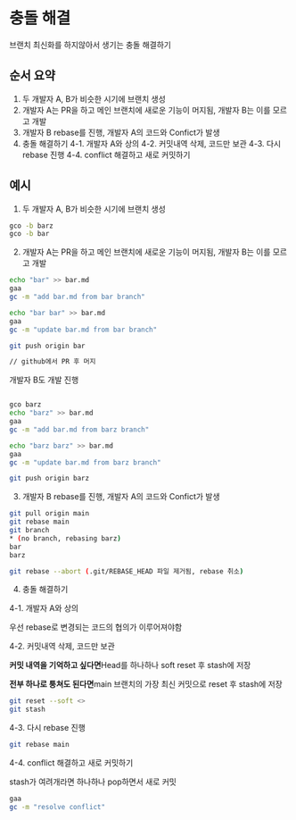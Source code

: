 # 충돌 해결

브랜치 최신화를 하지않아서 생기는 충돌 해결하기

## 순서 요약

1. 두 개발자 A, B가 비슷한 시기에 브랜치 생성
2. 개발자 A는 PR을 하고 메인 브랜치에 새로운 기능이 머지됨, 개발자 B는 이를 모르고 개발
3. 개발자 B rebase를 진행, 개발자 A의 코드와 Confict가 발생
4. 충돌 해결하기
   4-1. 개발자 A와 상의
   4-2. 커밋내역 삭제, 코드만 보관
   4-3. 다시 rebase 진행
   4-4. conflict 해결하고 새로 커밋하기

## 예시

1. 두 개발자 A, B가 비슷한 시기에 브랜치 생성

```bash
gco -b barz
gco -b bar
```

2. 개발자 A는 PR을 하고 메인 브랜치에 새로운 기능이 머지됨, 개발자 B는 이를 모르고 개발

```bash
echo "bar" >> bar.md
gaa
gc -m "add bar.md from bar branch"

echo "bar bar" >> bar.md
gaa
gc -m "update bar.md from bar branch"

git push origin bar

// github에서 PR 후 머지
```

개발자 B도 개발 진행

```bash

gco barz
echo "barz" >> bar.md
gaa
gc -m "add bar.md from barz branch"

echo "barz barz" >> bar.md
gaa
gc -m "update bar.md from barz branch"

git push origin barz
```

3. 개발자 B rebase를 진행, 개발자 A의 코드와 Confict가 발생

```bash
git pull origin main
git rebase main
git branch
* (no branch, rebasing barz)
bar
barz

git rebase --abort (.git/REBASE_HEAD 파일 제거됨, rebase 취소)
```

4. 충돌 해결하기

4-1. 개발자 A와 상의

우선 rebase로 변경되는 코드의 협의가 이루어져야함

4-2. 커밋내역 삭제, 코드만 보관

**커밋 내역을 기억하고 싶다면**Head를 하나하나 soft reset 후 stash에 저장

**전부 하나로 퉁쳐도 된다면**main 브랜치의 가장 최신 커밋으로 reset 후 stash에 저장

```bash
git reset --soft <>
git stash
```

4-3. 다시 rebase 진행

```bash
git rebase main
```

4-4. conflict 해결하고 새로 커밋하기

stash가 여려개라면 하나하나 pop하면서 새로 커밋

```bash
gaa
gc -m "resolve conflict"
```
